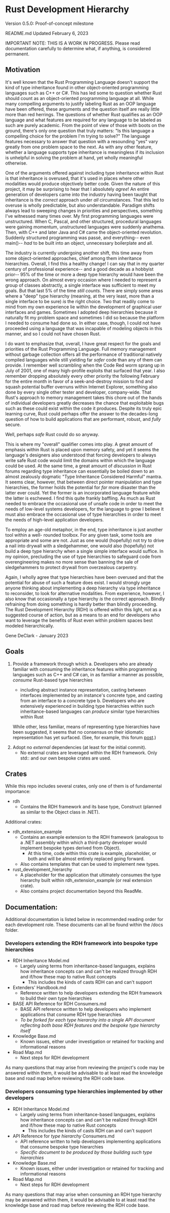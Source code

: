 # Rust Development Hierarchy
Version 0.5.0: Proof-of-concept milestone

README.md
Updated February 6, 2023

IMPORTANT NOTE: THIS IS A WORK IN PROGRESS. Please read documentation carefully to determine what,
                if anything, is considered permanent.

## Motivation

It's well known that the Rust Programming Language doesn't support the kind of type inheritance
found in other object-oriented programming languages such as C++ or C#. This has led some to
question whether Rust should count as an object-oriented programming language at all. While many
compelling arguments to justify labeling Rust as an OOP language have been offered, these arguments
and the question itself are really little more than red herrings. The questions of whether Rust
qualifies as an OOP language and what features are required for any language to be labeled as such
are purely academic. From the point of view of those with boots on the ground, there's only one
question that truly matters: "Is this language a compelling choice for the problem I'm trying to
solve?" The language features necessary to answer that question with a resounding "yes" vary
greatly from one problem space to the next. As with any other feature, whether a language supports
type inheritance is meaningless if its inclusion is unhelpful in solving the problem at hand, yet
wholly meaningful otherwise.

One of the arguments offered against including type inheritance within Rust is that inheritance is
overused, that it's used in places where other modalities would produce objectively better code.
Given the nature of this project, it may be surprising to hear that I absolutely *agree*! An entire
generation of developers came into the industry having been taught that inheritance is the
*correct* approach under *all* circumstances. That this led to overuse is wholly predictable, but
also understandable. Paradigm shifts always lead to sweeping changes in priorities and
perspectives, something I've witnessed many times over. My first programming languages were
unstructured. When C, Pascal, and other structured, procedural languages were gaining momentum,
unstructured languages were suddenly anathema. Then, with C++ and later Java and C# came the
object-oriented revolution. Suddenly structured programming was passé, and everything-- even
main()-- *had* to be built into an object, unnecessary boilerplate and all.

The industry is currently undergoing another shift, this time away from some object-oriented
approaches, chief among them inheritance hierarchies. Overall, I find this a healthy change! I can
say that in my quarter century of professional experience-- and a good decade as a hobbyist prior--
95% of the time or more a deep type hierarchy would have been the wrong approach. On almost every
occasion where I needed to represent a group of classes abstractly, a single interface was
sufficient to meet my goals. But that last 5% of the time *still counts*. There are simply some
areas where a "deep" type hierarchy (meaning, at the very least, more than a single interface to be
sure) *is* the right choice. Two that readily come to mind from my own experience lie within the
development of graphical user interfaces and games. Sometimes I adopted deep hierarchies because it
naturally fit my problem space and sometimes I did so because the platform I needed to consume had
done so. In either case, though, I could not have proceeded using a language that was incapable of
modeling objects in this manner, and so I could not have chosen Rust.

I do want to emphasize that, overall, I have great respect for the goals and priorities of the Rust
Programming Language. Full memory management without garbage collection offers all the performance
of traditional natively compiled languages while still yielding far *safer* code than any of them
can provide. I remember well scrambling when the Code Red worm sprang up in July of 2001, one of
many high-profile exploits that surfaced that year. I also remember dropping absolutely every other
priority the following February for the entire month in favor of a seek-and-destroy mission to find
and squash potential buffer overruns within Internet Explorer, something also done by every single
other tester and developer, company-wide. That Rust's approach to memory management takes this
chore out of the hands of individual developers greatly decreases the chance that exploitable bugs
such as these could exist within the code it produces. Despite its truly epic learning curve, Rust
could perhaps offer the answer to the decades-long question of how to build applications that are
performant, robust, and *fully* secure.

Well, perhaps *safe* Rust could do so anyway.

This is where my "overall" qualifier comes into play. A great amount of emphasis within Rust is
placed upon memory safety, and yet it seems the language's designers also understood that forcing
developers to always write safe Rust code would limit the domains within which the language could
be used. At the same time, a great amount of *discussion* in Rust forums regarding type inheritance
can essentially be boiled down to an almost zealously dogmatic "Type Inheritance Considered
Harmful" mantra. It seems clear, however, that between direct pointer manipulation and type
hierarchies, the former holds the potential for *far* more disaster than the latter ever could. Yet
the former is an incorporated language feature while the latter is eschewed. I find this quite
frankly baffling. As much as Rust needed to embrace the occasional use of unsafe code in order to
meet the needs of low-level systems developers, for the language to grow I believe it must also
embrace the occasional use of type hierarchies in order to meet the needs of high-level application
developers.

To employ an age-old metaphor, in the end, type inheritance is just another tool within a well-
rounded toolbox. For any given task, some tools are appropriate and some are not. Just as one would
(hopefully) not try to drive a nail into drywall with a sledgehammer, one would also (hopefully)
not build a deep type hierarchy when a single simple interface would suffice. In my opinion,
precluding the use of type hierarchies to safeguard code from overengineering makes no more sense
than banning the sale of sledgehammers to protect drywall from overzealous carpentry.

Again, I wholly agree that type hierarchies have been overused and that the potential for abuse of
such a feature does exist. I would strongly urge anyone thinking about implementing a deep
hierarchy via type inheritance to reconsider, to look for alternative modalities. From experience,
however, I also know that occasionally a type hierarchy *is* the correct approach. Blindly
refraining from doing something is hardly better than blindly proceeding. The Rust Development
Hierarchy (RDH) is offered within this light, not as a suggested course of action, but as a means
to an end for developers who want to leverage the benefits of Rust even within problem spaces best
modeled hierarchically.

Gene DeClark - January 2023


## Goals

1. Provide a framework through which
   a. Developers who are already familiar with consuming the inheritance features within
      programming languages such as C++ and C# can, in as familiar a manner as possible, *consume*
      Rust-based type hierarchies
      * including abstract instance representation, casting between interfaces implemented by an
        instance's concrete type, and casting from an interface to a concrete type
   b. Developers who are extensively experienced in building type hierarchies within such
      inheritance-based languages can *produce* similar type hierarchies within Rust

   While other, less familiar, means of representing type hierarchies have been suggested, it seems
   that no consensus on their idiomatic representation has yet surfaced. (See, for example, this
   forum [post].)

[post]: https://users.rust-lang.org/t/how-to-model-inheritance-hierarchy/33380

2. Adopt no *external* dependencies (at least for the initial commit).
   * No external crates are leveraged within the RDH framework. Only std:: and our own bespoke
     crates are used.


## Crates

While this repo includes several crates, only one of them is of fundamental importance:

* rdh
  * Contains the RDH framework and its base type, Construct (planned as similar to the Object class
    in .NET).

Additional crates:

* rdh_extension_example
  * Contains an example extension to the RDH framework (analogous to a .NET assembly within which a
    third-party developer would implement bespoke types derived from Object).
    * At this time, code within this crate is example, placeholder, or both and will be almost
      entirely replaced going forward.
  * Also contains templates that can be used to implement new types.
* rust_development_hierarchy
  * A placeholder for the application that ultimately consumes the type hierarchy built within
    rdh_extension_example (or real extension crate).
  * Also contains project documentation beyond this ReadMe.


## Documentation:

Additional documentation is listed below in recommended reading order for each development role.
These documents can all be found within the /docs folder.

### Developers extending the RDH framework into bespoke type hierarchies

  * RDH Inheritance Model.md
    * Largely using terms from inheritance-based languages, explains how inheritance concepts can
      and can't be realized through RDH and if/how these map to native Rust concepts
      * This includes the kinds of casts RDH can and can't support
  * Extenders' Handbook.md
    * Reference written to help developers extending the RDH framework to build their own type 
      hierarchies
  * BASE API Reference for RDH Consumers.md
    * BASE API reference written to help developers who implement applications that consume RDH
      type hierarchies
    * *To be forked for each type hierarchy into a single API document reflecting both base RDH*
      *features and the bespoke type hierarchy itself*
  * Knowledge Base.md
    * Known issues, either under investigation or retained for tracking and informational reasons
  * Road Map.md
    * Next steps for RDH development

  As many questions that may arise from reviewing the project's code may be answered within them,
  it would be advisable to at least read the knowledge base and road map before reviewing the RDH
  code base.

### Developers consuming type hierarchies implemented by other developers

  * RDH Inheritance Model.md
    * Largely using terms from inheritance-based languages, explains how inheritance concepts can
      and can't be realized through RDH and if/how these map to native Rust concepts
      * This includes the kinds of casts RDH can and can't support
  * API Reference for *type hierarchy* Consumers.md
    * API reference written to help developers implementing applications that consume bespoke type
      hierarchies
    * *Specific document to be produced by those building such type hierarchies*
  * Knowledge Base.md
    * Known issues, either under investigation or retained for tracking and informational reasons
  * Road Map.md
    * Next steps for RDH development

  As many questions that may arise when consuming an RDH type hierarchy may be answered within
  them, it would be advisable to at least read the knowledge base and road map before reviewing the
  RDH code base.
